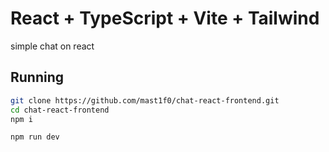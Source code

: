 # React + TypeScript + Vite + Tailwind

simple chat on react

## Running

```bash
git clone https://github.com/mast1f0/chat-react-frontend.git
cd chat-react-frontend
npm i
```

```bash
npm run dev
```
